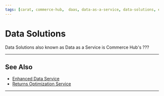 ```yaml
---
tags: [carat, commerce-hub,  daas, data-as-a-service, data-solutions, enterprise, eds, enhanced-data-service, fraud, security, api-reference]
---
```


# Data Solutions

Data Solutions also known as Data as a Service is Commerce Hub's ???

---

## See Also
- [Enhanced Data Service](?path=docs/Resources/API-Documents/DaaS/Enhanced-Data-Service.md)
- [Returns Optimization Service](?path=docs/Resources/API-Documents/DaaS/Returns-Optimizer-Service.md)

---